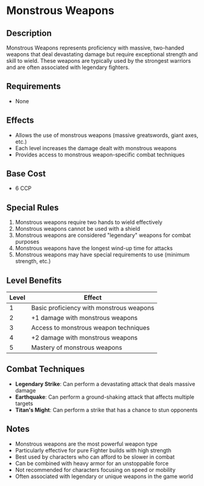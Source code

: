 # Monstrous Weapons

## Description
Monstrous Weapons represents proficiency with massive, two-handed weapons that deal devastating damage but require exceptional strength and skill to wield. These weapons are typically used by the strongest warriors and are often associated with legendary fighters.

## Requirements
- None

## Effects
- Allows the use of monstrous weapons (massive greatswords, giant axes, etc.)
- Each level increases the damage dealt with monstrous weapons
- Provides access to monstrous weapon-specific combat techniques

## Base Cost
- 6 CCP

## Special Rules
1. Monstrous weapons require two hands to wield effectively
2. Monstrous weapons cannot be used with a shield
3. Monstrous weapons are considered "legendary" weapons for combat purposes
4. Monstrous weapons have the longest wind-up time for attacks
5. Monstrous weapons may have special requirements to use (minimum strength, etc.)

## Level Benefits
| Level | Effect |
|-------|--------|
| 1 | Basic proficiency with monstrous weapons |
| 2 | +1 damage with monstrous weapons |
| 3 | Access to monstrous weapon techniques |
| 4 | +2 damage with monstrous weapons |
| 5 | Mastery of monstrous weapons |

## Combat Techniques
- **Legendary Strike**: Can perform a devastating attack that deals massive damage
- **Earthquake**: Can perform a ground-shaking attack that affects multiple targets
- **Titan's Might**: Can perform a strike that has a chance to stun opponents

## Notes
- Monstrous weapons are the most powerful weapon type
- Particularly effective for pure Fighter builds with high strength
- Best used by characters who can afford to be slower in combat
- Can be combined with heavy armor for an unstoppable force
- Not recommended for characters focusing on speed or mobility
- Often associated with legendary or unique weapons in the game world 